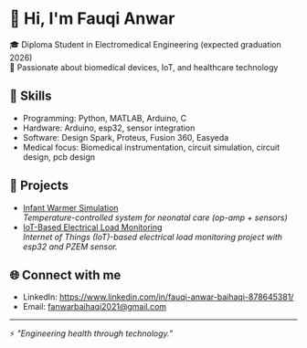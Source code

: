 # 👋 Hi, I'm Fauqi Anwar  

🎓 Diploma Student in Electromedical Engineering (expected graduation 2026)  
🔬 Passionate about biomedical devices, IoT, and healthcare technology  

## 🔧 Skills
- Programming: Python, MATLAB, Arduino, C  
- Hardware: Arduino, esp32, sensor integration  
- Software: Design Spark, Proteus, Fusion 360, Easyeda 
- Medical focus: Biomedical instrumentation, circuit simulation, circuit design, pcb design 

## 📂 Projects
- [Infant Warmer Simulation](https://github.com/fauqianwar/infant-warmer)  
  *Temperature-controlled system for neonatal care (op-amp + sensors)*  
- [IoT-Based Electrical Load Monitoring](https://github.com/fauqianwar/ecg-analysis)  
  *Internet of Things (IoT)-based electrical load monitoring project with esp32 and PZEM sensor.*    

## 🌐 Connect with me
- LinkedIn: https://www.linkedin.com/in/fauqi-anwar-baihaqi-878645381/  
- Email: fanwarbaihaqi2021@gmail.com  

---
⚡ *"Engineering health through technology."*
